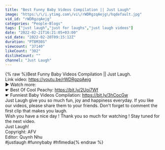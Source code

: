 ```yaml
---
title: "Best Funny Baby Videos Compilation || Just Laugh"
image: "https:\/\/i.ytimg.com\/vi\/rWDRgzqAejg\/hqdefault.jpg"
vid_id: "rWDRgzqAejg"
categories: "People-Blogs"
tags: ["just laugh","just for laughs","just laugh videos"]
date: "2022-02-21T16:21:05+03:00"
vid_date: "2022-02-20T09:15:12Z"
duration: "PT8M30S"
viewcount: "37140"
likeCount: "302"
dislikeCount: ""
channel: "Just Laugh"
---
```

{% raw %}Best Funny Baby Videos Compilation || Just Laugh.<br />Link video: <a rel="nofollow" target="blank" href="https://youtu.be/rWDRgzqAejg">https://youtu.be/rWDRgzqAejg</a><br />► Watch more:<br />☛ Best Of Cool Peachy: <a rel="nofollow" target="blank" href="https://bit.ly/2Uoi7Wf">https://bit.ly/2Uoi7Wf</a><br />☛ Funniest Baby Videos Compilation: <a rel="nofollow" target="blank" href="https://bit.ly/3hCocGw">https://bit.ly/3hCocGw</a><br />Just Laugh give you so much fun, joy and happiness everyday. If you like our videos, please share them to your friends. Don't forget to comment the first clip that makes you laugh. <br />Wish you have a nice day ! Thank you so much for watching ! Stay tuned for the next video.<br />Just Laugh!<br />Copyright: AFV <br />Editor: Quynh Nhu<br />#justlaugh #funnybaby #hflmedia{% endraw %}
